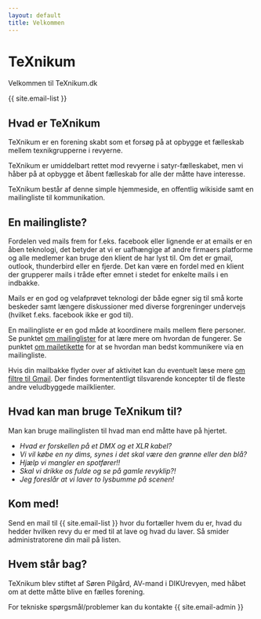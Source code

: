 ```yaml
---
layout: default
title: Velkommen
---
```


# TeXnikum
Velkommen til TeXnikum.dk

{{ site.email-list }}

## Hvad er TeXnikum
TeXnikum er en forening skabt som et forsøg på at opbygge et fælleskab mellem texnikgrupperne i revyerne.

TeXnikum er umiddelbart rettet mod revyerne i satyr-fælleskabet, men vi håber på at opbygge et åbent fælleskab for alle der måtte have interesse.

TeXnikum består af denne simple hjemmeside, en offentlig wikiside samt en mailingliste til kommunikation.


## En mailingliste?

Fordelen ved mails frem for f.eks. facebook eller lignende er at emails er en åben teknologi, det betyder at vi er uafhængige af andre firmaers platforme og alle medlemer kan bruge den klient de har lyst til. Om det er gmail, outlook, thunderbird eller en fjerde. Det kan være en fordel med en klient der grupperer mails i tråde efter emnet i stedet for enkelte mails i en indbakke.

Mails er en god og velafprøvet teknologi der både egner sig til små korte beskeder samt længere diskussioner med diverse forgreninger undervejs (hvilket f.eks. facebook ikke er god til).

En mailingliste er en god måde at koordinere mails mellem flere personer.
Se punktet <a href="/mailinglister">om mailinglister</a> for at lære mere om hvordan de fungerer.
Se punktet <a href="/mailetikette">om mailetikette</a> for at se hvordan man bedst kommunikere via en mailingliste.

Hvis din mailbakke flyder over af aktivitet kan du eventuelt læse mere <a href="/gmail">om filtre til Gmail</a>. Der findes formententligt tilsvarende koncepter til de fleste andre veludbyggede mailklienter.


## Hvad kan man bruge TeXnikum til?
Man kan bruge mailinglisten til hvad man end måtte have på hjertet.

+ *Hvad er forskellen på et DMX og et XLR kabel?*
+ *Vi vil købe en ny dims, synes i det skal være den grønne eller den blå?*
+ *Hjælp vi mangler en spotfører!!*
+ *Skal vi drikke os fulde og se på gamle revyklip?!*
+ *Jeg foreslår at vi laver to lysbumme på scenen!*


## Kom med!

Send en mail til {{ site.email-list }} hvor du fortæller hvem du er, hvad du hedder hvilken revy du er med til at lave og hvad du laver. Så smider administratorene din mail på listen.


## Hvem står bag?

TeXnikum blev stiftet af Søren Pilgård, AV-mand i DIKUrevyen, med håbet om at dette måtte blive en fælles forening.

For tekniske spørgsmål/problemer kan du kontakte {{ site.email-admin }}
